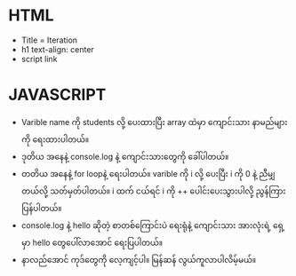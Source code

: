 # HTML
* Title = Iteration
* h1 text-align: center
* script link

# JAVASCRIPT

* Varible name ကို students လို့ ပေးထားပြီး array ထဲမှာ ကျောင်းသား နာမည်များကို ရေးထားပါတယ်။ 
* ဒုတိယ အနေနဲ့ console.log နဲ့ ကျောင်းသားတွေကို ခေါ်ပါတယ်။ 
* တတိယ အနေနဲ့ for loopနဲ့ ရေးပါတယ်။ varible ကို i လို့ ပေးပြီး i ကို 0 နဲ့ ညီမျှတယ်လို့ သတ်မှတ်ပါတယ်။ i ထက် ငယ်ရင် i ကို ++ ပေါင်းပေးသွားပါလို့ ညွန်ကြားပြန်ပါတယ်။
* console.log နဲ့  hello ဆိုတဲ့ စာတစ်ကြောင်းပဲ ရေးရုံနဲ့ ကျောင်းသား အားလုံးရဲ့ ရှေ့မှာ hello တွေပေါ်လာအောင် ရေးပြပါတယ်။
* နာလည်အောင် ကုဒ်တွေကို လေ့ကျင့်ပါ။ မြန်ဆန် လွယ်ကူလာပါလိမ့်မယ်။